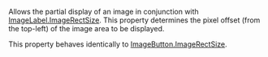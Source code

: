Allows the partial display of an image in conjunction with [ImageLabel.ImageRectSize](https://developer.roblox.com/api-reference/property/ImageLabel/ImageRectSize). This property determines the pixel offset (from the top-left) of the image area to be displayed.

This property behaves identically to [ImageButton.ImageRectSize](https://developer.roblox.com/api-reference/property/ImageButton/ImageRectSize).